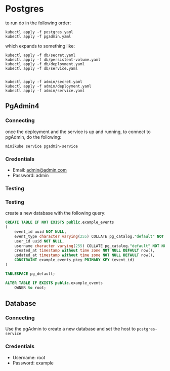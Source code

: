 # Postgres

to run do in the following order:

```
kubectl apply -f postgres.yaml
kubectl apply -f pgadmin.yaml
```

which expands to something like:

```
kubectl apply -f db/secret.yaml
kubectl apply -f db/persistent-volume.yaml
kubectl apply -f db/deployment.yaml
kubectl apply -f db/service.yaml


kubectl apply -f admin/secret.yaml
kubectl apply -f admin/deployment.yaml
kubectl apply -f admin/service.yaml
```


## PgAdmin4

### Connecting

once the deployment and the service is up and running, to connect to pgAdmin, do the following:

`minikube service pgadmin-service`

### Credentials

- Email: admin@admin.com
- Password: admin

### Testing

### Testing

create a new database with the following query:

```sql
CREATE TABLE IF NOT EXISTS public.example_events
(
    event_id uuid NOT NULL,
    event_type character varying(255) COLLATE pg_catalog."default" NOT NULL,
    user_id uuid NOT NULL,
    username character varying(255) COLLATE pg_catalog."default" NOT NULL,
    created_at timestamp without time zone NOT NULL DEFAULT now(),
    updated_at timestamp without time zone NOT NULL DEFAULT now(),
    CONSTRAINT example_events_pkey PRIMARY KEY (event_id)
)

TABLESPACE pg_default;

ALTER TABLE IF EXISTS public.example_events
    OWNER to root;
```

## Database

### Connecting

Use the pgAdmin to create a new database and set the host to `postgres-service`

### Credentials

- Username: root
- Password: example